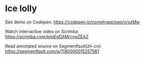 # Ice lolly

See demo on Codepen: https://codepen.io/comehope/pen/vrxzMw

Watch interractive video on Scrimba: https://scrimba.com/p/pEgDAM/cnpZEAZ

Read annotated source on Segmentfault(zh-cn): https://segmentfault.com/a/1190000015257561